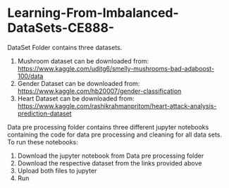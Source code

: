 # Learning-From-Imbalanced-DataSets-CE888-
DataSet Folder contains three datasets.
1. Mushroom dataset can be downloaded from:
https://www.kaggle.com/uditg6/smelly-mushrooms-bad-adaboost-100/data
2. Gender Dataset can be downloaded from:
https://www.kaggle.com/hb20007/gender-classification
3. Heart Dataset can be downloaded from:
https://www.kaggle.com/rashikrahmanpritom/heart-attack-analysis-prediction-dataset

Data pre processing folder contains three different jupyter notebooks containing the code for data pre processing and cleaning for all data sets. To run these notebooks:
1. Download the jupyter notebook from Data pre processing folder
2. Download the respective dataset from the links provided above
3. Upload both files to jupyter
4. Run
